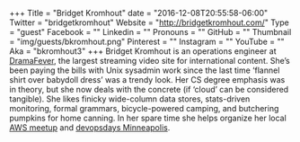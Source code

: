 +++
Title = "Bridget Kromhout"
date = "2016-12-08T20:55:58-06:00"
Twitter = "bridgetkromhout"
Website = "http://bridgetkromhout.com/"
Type = "guest"
Facebook = ""
Linkedin = ""
Pronouns = ""
GitHub = ""
Thumbnail = "img/guests/bkromhout.png"
Pinterest = ""
Instagram = ""
YouTube = ""
Aka = "bkromhout3"
+++
Bridget Kromhout is an operations engineer at [DramaFever](http://dramafever.com/), the largest streaming video site for international content. She’s been paying the bills with Unix sysadmin work since the last time ‘flannel shirt over babydoll dress’ was a trendy look. Her CS degree emphasis was in theory, but she now deals with the concrete (if ‘cloud’ can be considered tangible). She likes finicky wide-column data stores, stats-driven monitoring, formal grammars, bicycle-powered camping, and butchering pumpkins for home canning. In her spare time she helps organize her local [AWS meetup](http://aws.mn/) and [devopsdays Minneapolis](http://devopsdaysmsp.org/).
